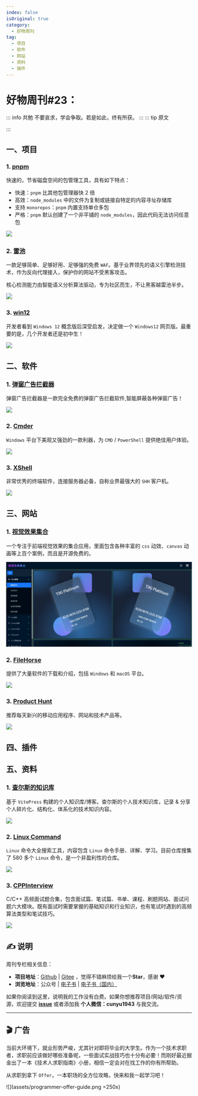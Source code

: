 ```yaml
---
index: false
isOriginal: true
category:
  - 好物周刊
tag:
  - 项目
  - 软件
  - 网站
  - 资料
  - 插件
---
```


# 好物周刊#23：

::: info 共勉
不要哀求，学会争取。若是如此，终有所获。
:::
::: tip 原文

:::

## 一、项目

### 1. [pnpm](https://github.com/pnpm/pnpm)

快速的，节省磁盘空间的包管理工具，具有如下特点：

- 快速：`pnpm` 比其他包管理器快 2 倍
- 高效：`node_modules` 中的文件为复制或链接自特定的内容寻址存储库
- 支持 `monorepos`：`pnpm` 内置支持单仓多包
- 严格：`pnpm` 默认创建了一个非平铺的 `node_modules`，因此代码无法访问任意包

![](https://cdn.staticaly.com/gh/cunyu1943/JavaPark@main/src/weekly/2023/assets/1693989839748.webp)

### 2. [雷池](https://github.com/chaitin/SafeLine)

一款足够简单、足够好用、足够强的免费 `WAF`。基于业界领先的语义引擎检测技术，作为反向代理接入，保护你的网站不受黑客攻击。

核心检测能力由智能语义分析算法驱动，专为社区而生，不让黑客越雷池半步。

![](https://cdn.staticaly.com/gh/cunyu1943/JavaPark@main/src/weekly/2023/assets/1694007548056.webp)

### 3. [win12](https://github.com/tjy-gitnub/win12)

开发者看到 `Windows 12` 概念版后深受启发，决定做一个 `Windows12` 网页版。最重要的是，几个开发者还是初中生！

![](https://cdn.staticaly.com/gh/cunyu1943/JavaPark@main/src/weekly/2023/assets/1694152475926.webp)

## 二、软件

### 1. [弹窗广告拦截器](http://adkiller.360drm.com/index.html)

弹窗广告拦截器是一款完全免费的弹窗广告拦截软件,智能屏蔽各种弹窗广告！

![](https://cdn.staticaly.com/gh/cunyu1943/JavaPark@main/src/weekly/2023/assets/1694129504604.webp)

### 2. [Cmder](https://cmder.app/)

`Windows` 平台下美观又强劲的一款利器，为 `CMD` / `PowerShell` 提供绝佳用户体验。

![](https://cdn.staticaly.com/gh/cunyu1943/JavaPark@main/src/weekly/2023/assets/1694129558790.webp)

### 3. [XShell](https://www.xshell.com/zh/xshell/)

非常优秀的终端软件，连接服务器必备，自称业界最强大的 `SHH` 客户机。

![](https://cdn.staticaly.com/gh/cunyu1943/JavaPark@main/src/weekly/2023/assets/1694129639443.webp)

## 三、网站

### 1. [视觉效果集合](http://hepengwei.cn/#/html/visualDesign)

一个专注于前端视觉效果的集合应用，里面包含各种丰富的 `css` 动效、`canvas` 动画等上百个案例，而且是开源免费的。

![](assets/1691368138312-20230825231206012.webp)

### 2. [FileHorse](https://www.filehorse.com/)

提供了大量软件的下载和介绍，包括 `Windows` 和 `macOS` 平台。

![](https://cdn.staticaly.com/gh/cunyu1943/JavaPark@main/src/weekly/2023/assets/1693806555043.webp)

### 3. [Product Hunt](https://www.producthunt.com/)

推荐每天新兴的移动应用程序、网站和技术产品等。

![](https://cdn.staticaly.com/gh/cunyu1943/JavaPark@main/src/weekly/2023/assets/1693872900975.webp)

## 四、插件

## 五、资料

### 1. [查尔斯的知识库](https://github.com/Charles7c/charles7c.github.io)

基于 `VitePress` 构建的个人知识库/博客。查尔斯的个人技术知识库，记录 & 分享个人碎片化、结构化、体系化的技术知识内容。

![](https://cdn.staticaly.com/gh/cunyu1943/JavaPark@main/src/weekly/2023/assets/1694388392866.webp)

### 2. [Linux Command](https://github.com/jaywcjlove/linux-command)

`Linux` 命令大全搜索工具，内容包含 `Linux` 命令手册、详解、学习。目前仓库搜集了 580 多个 `Linux` 命令，是一个非盈利性的仓库。

![](https://cdn.staticaly.com/gh/cunyu1943/JavaPark@main/src/weekly/2023/assets/1694476451647.webp)

### 3. [CPPInterview](https://github.com/SYaoJun/CPPInterview)

C/C++ 高频面试题合集，包含面试篇、笔试篇、书单、课程、刷题网站、面试问题六大模块。既有面试时需要掌握的基础知识和行业知识，也有笔试时遇到的高频算法类型和笔试技巧。

![](https://cdn.staticaly.com/gh/cunyu1943/JavaPark@main/src/weekly/2023/assets/1694476494321.webp)

## ✍️ 说明

周刊专栏相关信息：

- **项目地址**：[Github](https://github.com/cunyu1943/JavaPark/) | [Gitee](https://gitee.com/cunyu1943/JavaPark/) ，觉得不错麻烦给我一个**Star**，感谢 ❤️
- **浏览地址**：公众号 | [电子书](https://cunyu1943.github.io/) | [电子书（国内）](https://cunyu1943.gitee.io/)

如果你阅读到这里，说明我的工作没有白费。如果你想推荐项目/网站/软件/资源，欢迎提交 **[issue](https://github.com/cunyu1943/JavaPark/issues)** 或者添加我 **个人微信：cunyu1943** 与我交流。

---

## 🎬️ 广告
当前大环境下，就业形势严峻，尤其针对即将毕业的大学生。作为一个技术求职者，求职前应该做好哪些准备呢，一些面试实战技巧也十分有必要！而刚好最近掘金出了一本《技术人求职指南》小册，相信一定会对在找工作的你有所帮助。

从求职到拿下 `Offer`，一本职场的全方位攻略，快来和我一起学习吧！

![](assets/programmer-offer-guide.png =250x)

<Share colorful />
